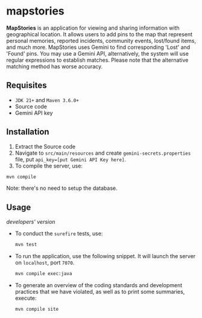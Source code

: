 mapstories
==========

**MapStories** is an application for viewing and sharing information with geographical location. It allows users to add pins to the map that represent personal memories, reported incidents, community events, lost/found items, and much more. MapStories uses Gemini to find corresponding 'Lost' and 'Found' pins. You may use a Gemini API, alternatively, the system will use regular expressions to establish matches. Please note that the alternative matching method has worse accuracy. 

Requisites 
-----
- `JDK 21+` and `Maven 3.6.0+`
- Source code
- Gemini API key

Installation
-----
1. Extract the Source code
2. Navigate to `src/main/resources` and create `gemini-secrets.properties` file, put `api_key=[put Gemini API Key here]`.
3. To compile the server, use:
```bash
mvn compile
```
Note: there's no need to setup the database.

Usage
-----

_developers' version_

- To conduct the `surefire` tests, use:

  ```bash
  mvn test
  ```

- To run the application, use the following snippet. It will launch the server on `localhost`, port `7070`.
  ```bash
  mvn compile exec:java
  ```

- To generate an overview of the coding standards and development practices that we have violated, as well as to print some summaries, execute:
  ```bash
  mvn compile site
  ```

